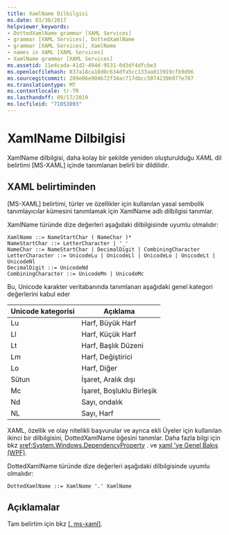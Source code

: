 ```yaml
---
title: XamlName Dilbilgisi
ms.date: 03/30/2017
helpviewer_keywords:
- DottedXamlName grammar [XAML Services]
- grammar [XAML Services], DottedXamlName
- grammar [XAML Services], XamlName
- names in XAML [XAML Services]
- XamlName grammar [XAML Services]
ms.assetid: 11e4cada-41d2-494d-9531-0d3df4dfcbe3
ms.openlocfilehash: 837a18ca18d0c634dfa5cc133aa013919cfb9d96
ms.sourcegitcommit: 289e06e904b72f34ac717dbcc5074239b977e707
ms.translationtype: MT
ms.contentlocale: tr-TR
ms.lasthandoff: 09/17/2019
ms.locfileid: "71053893"
---
```

# <a name="xamlname-grammar"></a>XamlName Dilbilgisi
XamlName dilbilgisi, daha kolay bir şekilde yeniden oluşturulduğu XAML dil belirtimi [MS-XAML] içinde tanımlanan belirli bir dildilidir.  
  
## <a name="from-the-xaml-specification"></a>XAML belirtiminden  
 [MS-XAML] belirtimi, türler ve özellikler için kullanılan yasal sembolik tanımlayıcılar kümesini tanımlamak için XamlName adlı dilbilgisi tanımlar.  
  
 XamlName türünde dize değerleri aşağıdaki dilbilgisinde uyumlu olmalıdır:  
  
```xaml  
XamlName ::= NameStartChar ( NameChar )*   
NameStartChar ::= LetterCharacter | '_'   
NameChar ::= NameStartChar | DecimalDigit | CombiningCharacter   
LetterCharacter ::= UnicodeLu | UnicodeLl | UnicodeLo | UnicodeLt | UnicodeNl   
DecimalDigit ::= UnicodeNd   
CombiningCharacter ::= UnicodeMn | UnicodeMc  
```  
  
 Bu, Unicode karakter veritabanında tanımlanan aşağıdaki genel kategori değerlerini kabul eder  

| Unicode kategorisi   | Açıklama                   |
|--------------------|-------------------------------|
| Lu                 | Harf, Büyük Harf             |
| Ll                 | Harf, Küçük Harf             |
| Lt                 | Harf, Başlık Düzeni             |
| Lm                 | Harf, Değiştirici              |
| Lo                 | Harf, Diğer                 |
| Sütun                 | İşaret, Aralık dışı             |
| Mc                 | İşaret, Boşluklu Birleşik       |
| Nd                 | Sayı, ondalık               |
| NL                 | Sayı, Harf                |
 
 XAML, özellik ve olay nitelikli başvurular ve ayrıca ekli Üyeler için kullanılan ikinci bir dilbilgisini, DottedXamlName öğesini tanımlar. Daha fazla bilgi için bkz <xref:System.Windows.DependencyProperty> . ve [xaml 'ye Genel Bakış (WPF)](../wpf/advanced/xaml-overview-wpf.md).  
  
 DottedXamlName türünde dize değerleri aşağıdaki dilbilgisinde uyumlu olmalıdır:  
  
```xaml  
DottedXamlName ::= XamlName '.' XamlName  
```  
  
## <a name="remarks"></a>Açıklamalar  
 Tam belirtim için bkz [ \[. ms-xaml\]](https://go.microsoft.com/fwlink/?LinkId=114525).

